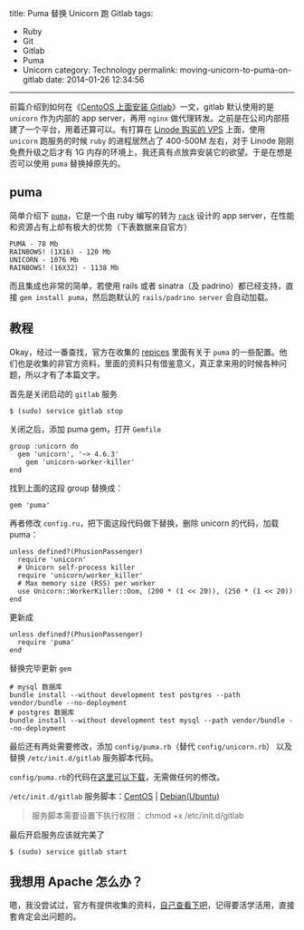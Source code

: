 title: Puma 替换 Unicorn 跑 Gitlab
tags:
- Ruby
- Git
- Gitlab
- Puma
- Unicorn
category: Technology
permalink: moving-unicorn-to-puma-on-gitlab
date: 2014-01-26 12:34:56

---

前篇介绍到如何在《[CentoOS 上面安装 Gitlab](http://icyleaf.com/2013/09/how-to-install-gitlab-on-centos/)》一文，gitlab 默认使用的是 `unicorn` 作为内部的 app server，再用 `nginx` 做代理转发。之前是在公司内部搭建了一个平台，用着还算可以。有打算在 [Linode 购买的 VPS](https://www.linode.com/?r=66b0730eca572d3e45f083e29b1b3f8781b2a009) 上面，使用 `unicorn` 跑服务的时候 `ruby` 的进程居然占了 400-500M 左右，对于 Linode 刚刚免费升级之后才有 1G 内存的环境上，我还真有点放弃安装它的欲望。于是在想是否可以使用 `puma` 替换掉原先的。

## puma

简单介绍下 [`puma`](http://puma.io/)，它是一个由 ruby 编写的转为 [`rack`](http://rack.github.io/) 设计的 app server，在性能和资源占有上却有极大的优势（下表数据来自官方）

```
PUMA - 78 Mb
RAINBOWS! (1X16) - 120 Mb
UNICORN - 1076 Mb
RAINBOWS! (16X32) - 1138 Mb
```

而且集成也非常的简单，若使用 rails 或者 sinatra（及 padrino）都已经支持，直接 `gem install puma`，然后跑默认的 `rails/padrino server` 会自动加载。


## 教程

Okay，经过一番查找，官方在收集的 [repices](https://gitlab.com/gitlab-org/gitlab-recipes/tree/master) 里面有关于 `puma` 的一些配置。他们也是收集的非官方资料，里面的资料只有借鉴意义，真正拿来用的时候各种问题，所以才有了本篇文字。

首先是关闭启动的 `gitlab` 服务

```
$ (sudo) service gitlab stop
```

关闭之后，添加 puma gem，打开 `Gemfile`

```
group :unicorn do
  gem 'unicorn', '~> 4.6.3'
	gem 'unicorn-worker-killer'
end
```

找到上面的这段 group 替换成：

```
gem 'puma'
```

再者修改 `config.ru`，把下面这段代码做下替换，删除 unicorn 的代码，加载 puma：

```
unless defined?(PhusionPassenger)
  require 'unicorn'
  # Unicorn self-process killer
  require 'unicorn/worker_killer'
  # Max memory size (RSS) per worker
  use Unicorn::WorkerKiller::Oom, (200 * (1 << 20)), (250 * (1 << 20))
end
```

更新成

```
unless defined?(PhusionPassenger)
  require 'puma'
end
```


替换完毕更新 `gem`

```
# mysql 数据库
bundle install --without development test postgres --path vendor/bundle --no-deployment
# postgres 数据库
bundle install --without development test mysql --path vendor/bundle --no-deployment 	
```

最后还有两处需要修改，添加 `config/puma.rb`（替代 `config/unicorn.rb`） 以及替换 `/etc/init.d/gitlab` 服务脚本代码。

`config/puma.rb`的代码在[这里可以下载](https://gitlab.com/gitlab-org/gitlab-recipes/blob/master/app-server/puma/puma.rb)，无需做任何的修改。

`/etc/init.d/gitlab` 服务脚本：[CentOS](https://gitlab.com/gitlab-org/gitlab-recipes/tree/master/init/sysvinit/centos) | [Debian(Ubuntu)](https://gitlab.com/gitlab-org/gitlab-recipes/tree/master/init/sysvinit/debian)

> 服务脚本需要设置下执行权限： chmod +x /etc/init.d/gitlab

最后开启服务应该就完美了

```
$ (sudo) service gitlab start
```


## 我想用 Apache 怎么办？

嗯，我没尝试过，官方有提供收集的资料，[自己查看下吧](https://gitlab.com/gitlab-org/gitlab-recipes/tree/master/web-server)，记得要活学活用，直接套肯定会出问题的。